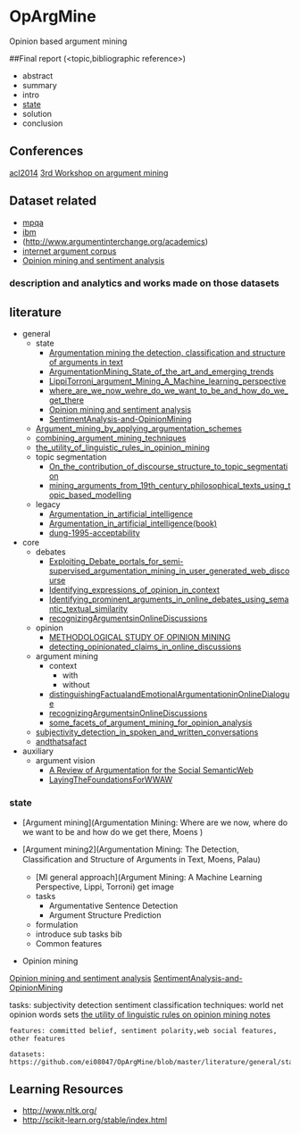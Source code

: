 # OpArgMine
Opinion based argument mining

##Final report (<topic,bibliographic reference>)

* abstract
* summary
* intro
* [state](https://github.com/ei08047/OpArgMine#state)
* solution
* conclusion


## Conferences
[acl2014](http://acl2014.org/acl2014/W14-21/index.html)
[3rd Workshop on argument mining](http://argmining2016.arg.tech/)


## Dataset related

* [mpqa](http://mpqa.cs.pitt.edu/)
* [ibm](https://www.research.ibm.com/haifa/dept/vst/mlta_data.shtml)
* (http://www.argumentinterchange.org/academics)
* [internet argument corpus](https://nlds.soe.ucsc.edu/iac)
* [Opinion mining and sentiment analysis]()

### description and analytics and works made on those datasets 


## literature

* general
	* state
		* [Argumentation mining the detection, classification and structure of arguments in text](https://github.com/ei08047/OpArgMine/blob/master/literature/general/state/Argumentation%20mining%20the%20detection%2C%20classification%20and%20structure%20of%20arguments%20in%20text.pdf)
		* [ArgumentationMining_State_of_the_art_and_emerging_trends ](https://github.com/ei08047/OpArgMine/blob/master/literature/general/state/ArgumentationMining_State_of_the_art_and_emerging_trends.pdf)
		* [LippiTorroni_argument_Mining_A_Machine_learning_perspective ](https://github.com/ei08047/OpArgMine/blob/master/literature/general/state/LippiTorroni_argument_Mining_A_Machine_learning_perspective.pdf)
		* [where_are_we_now_wehre_do_we_want_to_be_and_how_do_we_get_there ](https://github.com/ei08047/OpArgMine/blob/master/literature/general/state/where_are_we_now_wehre_do_we_want_to_be_and_how_do_we_get_there.pdf)
		* [Opinion mining and sentiment analysis](https://github.com/ei08047/OpArgMine/blob/master/literature/general/state/Pang_lee_Opinion%20mining%20and%20sentiment%20analysis.pdf)
		* [SentimentAnalysis-and-OpinionMining](https://github.com/ei08047/OpArgMine/blob/master/literature/general/state/SentimentAnalysis-and-OpinionMining.pdf)
	* [Argument_mining_by_applying_argumentation_schemes](https://github.com/ei08047/OpArgMine/blob/master/literature/general/Argument_mining_by_applying_argumentation_schemes.pdf)
	* [combining_argument_mining_techniques](https://github.com/ei08047/OpArgMine/blob/master/literature/general/combining_argument_mining_techniques.pdf)
	* [the_utility_of_linguistic_rules_in_opinion_mining](https://github.com/ei08047/OpArgMine/blob/master/literature/general/the_utility_of_linguistic_rules_in_opinion_mining.pdf)
	* topic segmentation
		* [On_the_contribution_of_discourse_structure_to_topic_segmentation](https://github.com/ei08047/OpArgMine/blob/master/literature/general/topic_segmentation/On_the_contribution_of_discourse_structure_to_topic_segmentation.pdf)
		* [mining_arguments_from_19th_century_philosophical_texts_using_topic_based_modelling](https://github.com/ei08047/OpArgMine/blob/master/literature/general/topic_segmentation/mining_arguments_from_19th_century_philosophical_texts_using_topic_based_modelling.pdf)
	* legacy
		* [Argumentation_in_artificial_intelligence](https://github.com/ei08047/OpArgMine/blob/master/literature/general/legacy/Bench-Capon.Dunne.Argumentation_in_artificial_intelligence.pdf)
		* [Argumentation_in_artificial_intelligence(book)](https://github.com/ei08047/OpArgMine/blob/master/literature/general/legacy/argumentation_in_artificial_intelligence.pdf)
		* [dung-1995-acceptability](https://github.com/ei08047/OpArgMine/blob/master/literature/general/legacy/dung-1995-acceptability.pdf)
* core
	* debates
		* [Exploiting_Debate_portals_for_semi-supervised_argumentation_mining_in_user_generated_web_discourse](https://github.com/ei08047/OpArgMine/blob/master/literature/core/Debates/Exploiting_Debate_portals_for_semi-supervised_argumentation_mining_in_user_generated_web_discourse.pdf)
		* [Identifying_expressions_of_opinion_in_context](https://github.com/ei08047/OpArgMine/blob/master/literature/core/Debates/Identifying_expressions_of_opinion_in_context.pdf)
		* [Identifying_prominent_arguments_in_online_debates_using_semantic_textual_similarity](https://github.com/ei08047/OpArgMine/blob/master/literature/core/Debates/Identifying_prominent_arguments_in_online_debates_using_semantic_textual_similarity.pdf)
		* [recognizingArgumentsinOnlineDiscussions](https://github.com/ei08047/OpArgMine/blob/master/literature/core/Debates/recognizingArgumentsinOnlineDiscussions.pdf)
	* opinion
		* [METHODOLOGICAL STUDY OF OPINION MINING ](https://github.com/ei08047/OpArgMine/blob/master/literature/core/opinion/METHODOLOGICAL%20STUDY%20OF%20OPINION%20MINING.pdf)
		* [detecting_opinionated_claims_in_online_discussions](https://github.com/ei08047/OpArgMine/blob/master/literature/core/opinion/detecting_opinionated_claims_in_online_discussions.pdf)
	* argument mining	
		* context
			* with
			* without
		* [distinguishingFactualandEmotionalArgumentationinOnlineDialogue](https://github.com/ei08047/OpArgMine/blob/master/literature/core/distinguishingFactualandEmotionalArgumentationinOnlineDialogue.pdf)
		* [recognizingArgumentsinOnlineDiscussions](https://github.com/ei08047/OpArgMine/blob/master/literature/core/recognizingArgumentsinOnlineDiscussions.pdf)
		* [some_facets_of_argument_mining_for_opinion_analysis](https://github.com/ei08047/OpArgMine/blob/master/literature/core/some_facets_of_argument_mining_for_opinion_analysis.pdf)
	* [subjectivity_detection_in_spoken_and_written_conversations](https://github.com/ei08047/OpArgMine/blob/master/literature/core/subjectivity_detection_in_spoken_and_written_conversations.pdf)
	* [andthatsafact](https://github.com/ei08047/OpArgMine/blob/master/literature/core/andthatsafact.pdf)
* auxiliary
	* argument vision
		* [A Review of Argumentation for the Social SemanticWeb](https://github.com/ei08047/OpArgMine/blob/master/literature/auxiliary/argumentVision/A%20Review%20of%20Argumentation%20for%20the%20Social%20SemanticWeb.pdf) 
		* [LayingTheFoundationsForWWAW](https://github.com/ei08047/OpArgMine/blob/master/literature/auxiliary/argumentVision/LayingTheFoundationsForWWAW.pdf)
	

	







### state

* [Argument mining](Argumentation Mining: Where are we now, where do we want to be and how do we get there, Moens )
* [Argument mining2](Argumentation Mining: The Detection, Classiﬁcation and Structure of Arguments in Text, Moens, Palau)
	* [Ml general approach](Argument Mining: A Machine Learning Perspective, Lippi, Torroni)
	get image
	* tasks
		* Argumentative Sentence Detection 
		* Argument Structure Prediction
	* formulation
	* introduce sub tasks  bib
	* Common features

	
	
* Opinion mining

[Opinion mining and sentiment analysis](https://github.com/ei08047/OpArgMine/blob/master/literature/general/state/Pang_lee_Opinion%20mining%20and%20sentiment%20analysis.pdf)
[SentimentAnalysis-and-OpinionMining](https://github.com/ei08047/OpArgMine/blob/master/literature/general/state/SentimentAnalysis-and-OpinionMining.pdf)

tasks:
subjectivity detection
sentiment classification
techniques: 
world net
opinion words sets
[the utility of linguistic rules on opinion mining notes](https://github.com/ei08047/OpArgMine/blob/master/literature/general/the_utility_of_linguistic_rules_in_opinion_mining_notes.txt)
 
	features: committed belief, sentiment polarity,web social features, other features
	 
	datasets: 
	https://github.com/ei08047/OpArgMine/blob/master/literature/general/state/Pang_lee_Opinion%20mining%20and%20sentiment%20analysis.pdf
	 
	 
	 
	 



## Learning Resources
* http://www.nltk.org/
* http://scikit-learn.org/stable/index.html

